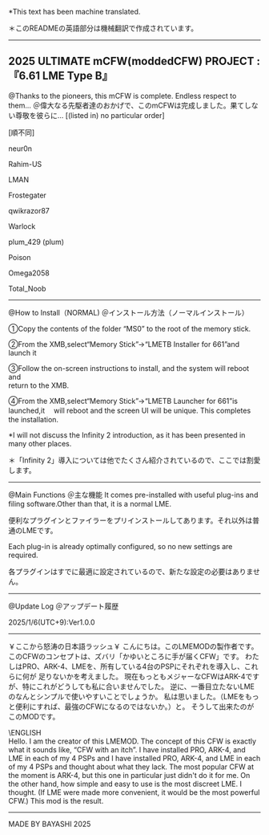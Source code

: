 *This text has been machine translated.

＊このREADMEの英語部分は機械翻訳で作成されています。

-------------------------------------------
2025 ULTIMATE mCFW(moddedCFW)
PROJECT :『6.61 LME Type B』
-------------------------------------------
@Thanks to the pioneers, this mCFW is complete. Endless respect to them...
＠偉大なる先駆者達のおかげで、このmCFWは完成しました。果てしない尊敬を彼らに…
[(listed in) no particular order]

[順不同]

neur0n

Rahim-US

LMAN

Frostegater

qwikrazor87

Warlock

plum_429 (plum)

Poison

Omega2058

Total_Noob

-------------------------------------------
@How to Install（NORMAL)
＠インストール方法（ノーマルインストール）

①Copy the contents of the folder “MS0” to the root of the memory stick.

②From the XMB,select“Memory Stick”->“LMETB Installer for 661”and launch it

③Follow the on-screen instructions to install, and the system will reboot and   
  return to the XMB.

④From the XMB,select“Memory Stick”->“LMETB Launcher for 661”is launched,it 
　will reboot and the screen UI will be unique. This completes the installation.

*I will not discuss the Infinity 2 introduction, as it has been presented in many other places.

＊「Infinity 2」導入については他でたくさん紹介されているので、ここでは割愛します。

-------------------------------------------
@Main Functions
＠主な機能
It comes pre-installed with useful plug-ins and filing software.Other than that, it is a normal LME.

便利なプラグインとファイラーをプリインストールしてあります。それ以外は普通のLMEです。

Each plug-in is already optimally configured, so no new settings are required.

各プラグインはすでに最適に設定されているので、新たな設定の必要はありません。

-------------------------------------------
@Update Log
＠アップデート履歴

2025/1/6(UTC+9):Ver1.0.0

-------------------------------------------
￥ここから怒涛の日本語ラッシュ￥
こんにちは。このLMEMODの製作者です。 
このCFWのコンセプトは、ズバリ「かゆいところに手が届くCFW」です。
わたしはPRO、ARK-4、LMEを、所有している4台のPSPにそれぞれを導入し、これらに何が
足りないかを考えました。
現在もっともメジャーなCFWはARK-4ですが、特にこれがどうしても私に合いませんでした。
逆に、一番目立たないLMEのなんとシンプルで使いやすいことでしょうか。
私は思いました。（LMEをもっと便利にすれば、最強のCFWになるのではないか。）と。
そうして出来たのがこのMODです。

\ENGLISH\
Hello. I am the creator of this LMEMOD.
The concept of this CFW is exactly what it sounds like, “CFW with an itch”.
I have installed PRO, ARK-4, and LME in each of my 4 PSPs and
I have installed PRO, ARK-4, and LME in each of my 4 PSPs and thought about what 
they lack.
The most popular CFW at the moment is ARK-4, but this one in particular just didn't
do it for me.
On the other hand, how simple and easy to use is the most discreet LME.
I thought. (If LME were made more convenient, it would be the most powerful CFW.) 
This mod is the result.

-------------------------------------------
MADE BY BAYASHI 2025
